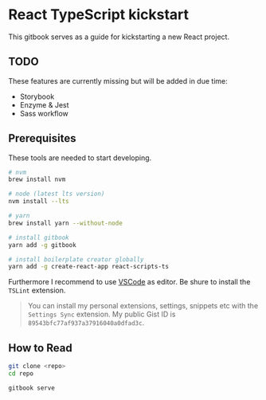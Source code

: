 # React TypeScript kickstart

This gitbook serves as a guide for kickstarting a new React project.

## TODO
These features are currently missing but will be added in due time:
* Storybook
* Enzyme & Jest
* Sass workflow

## Prerequisites

These tools are needed to start developing.

```bash
# nvm
brew install nvm

# node (latest lts version)
nvm install --lts

# yarn
brew install yarn --without-node

# install gitbook
yarn add -g gitbook

# install boilerplate creator globally
yarn add -g create-react-app react-scripts-ts
```

Furthermore I recommend to use [VSCode](https://code.visualstudio.com/) as editor. Be shure to install the `TSLint` extension.

>You can install my personal extensions, settings, snippets etc with the `Settings Sync` extension. My public Gist ID is `89543bfc77af937a37916040a0dfad3c`.

## How to Read

```bash
git clone <repo>
cd repo

gitbook serve
```
